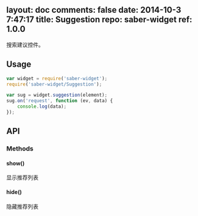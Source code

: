 layout: doc
comments: false
date: 2014-10-3 7:47:17
title: Suggestion
repo: saber-widget
ref: 1.0.0
---

搜索建议控件。

## Usage

```js
var widget = require('saber-widget');
require('saber-widget/Suggestion');

var sug = widget.suggestion(element);
sug.on('request', function (ev, data) {
    console.log(data);
});
```

## API

### Methods

#### show()

显示推荐列表

#### hide()

隐藏推荐列表